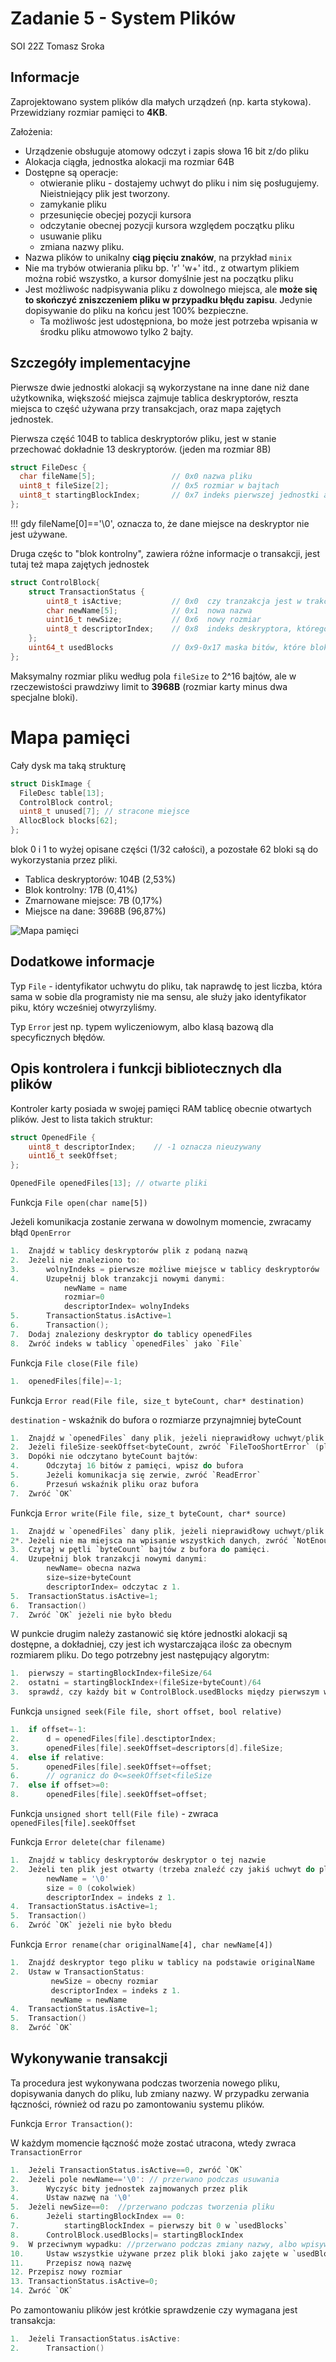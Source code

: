 # Zadanie 5 - System Plików

SOI 22Z Tomasz Sroka

## Informacje

Zaprojektowano system plików dla małych urządzeń (np. karta stykowa). Przewidziany rozmiar pamięci to **4KB**.

Założenia:
* Urządzenie obsługuje atomowy odczyt i zapis słowa 16 bit z/do pliku
* Alokacja ciągła, jednostka alokacji ma rozmiar 64B
* Dostępne są operacje:
	* otwieranie pliku - dostajemy uchwyt do pliku i nim się posługujemy. Nieistniejący plik jest tworzony.
	* zamykanie pliku
	* przesunięcie obecjej pozycji kursora 
	* odczytanie obecnej pozycji kursora względem początku pliku
	* usuwanie pliku
	* zmiana nazwy pliku.
* Nazwa plików to unikalny **ciąg pięciu znaków**, na przykład `minix`
* Nie ma trybów otwierania pliku bp. 'r' 'w+' itd., z otwartym plikiem można robić wszystko, a kursor domyślnie jest na początku pliku
* Jest możliwośc nadpisywania pliku z dowolnego miejsca, ale **może się to skończyć zniszczeniem pliku w przypadku błędu zapisu**. Jedynie dopisywanie do pliku na końcu jest 100% bezpieczne.
	* Ta możliwośc jest udostępniona, bo może jest potrzeba wpisania w środku pliku atmowowo tylko 2 bajty.
	

## Szczegóły implementacyjne

Pierwsze dwie jednostki alokacji są wykorzystane na inne dane niż dane użytkownika, większość miejsca zajmuje tablica deskryptorów, reszta miejsca to część używana przy transakcjach, oraz mapa zajętych jednostek.

Pierwsza część 104B to tablica deskryptorów pliku, jest w stanie przechować dokładnie 13 deskryptorów.
(jeden ma rozmiar 8B)

```C
struct FileDesc {
  char fileName[5];					// 0x0 nazwa pliku
  uint8_t fileSize[2];				// 0x5 rozmiar w bajtach
  uint8_t startingBlockIndex;		// 0x7 indeks pierwszej jednostki alokacji
};
```

!!! gdy fileName[0]=='\0', oznacza to, że dane miejsce na deskryptor nie jest używane.

Druga częśc to "blok kontrolny", zawiera różne informacje o transakcji, jest tutaj też mapa zajętych jednostek

```C
struct ControlBlock{
	struct TransactionStatus {
		uint8_t isActive;			// 0x0	czy tranzakcja jest w trakcie (jeżeli True = nie ukończona)
		char newName[5];			// 0x1	nowa nazwa
		uint16_t newSize;			// 0x6	nowy rozmiar
		uint8_t descriptorIndex;	// 0x8	indeks deskryptora, którego plik jest zmieniany
	};
	uint64_t usedBlocks				// 0x9-0x17	maska bitów, które bloki są w użyciu
};
```

Maksymalny rozmiar pliku według pola `fileSize` to 2^16 bajtów, ale w rzeczewistości prawdziwy limit to **3968B** (rozmiar karty minus dwa specjalne bloki).

# Mapa pamięci

Cały dysk ma taką strukturę
```C
struct DiskImage {
  FileDesc table[13];
  ControlBlock control;
  uint8_t unused[7]; // stracone miejsce
  AllocBlock blocks[62];
};
```

blok 0 i 1 to wyżej opisane części (1/32 całości), a pozostałe 62 bloki są do wykorzystania przez pliki.

* Tablica deskryptorów: 104B (2,53%)
* Blok kontrolny: 17B (0,41%)
* Zmarnowane miejsce: 7B (0,17%)
* Miejsce na dane: 3968B (96,87%)

![Mapa pamięci](mapa2.png)


## Dodatkowe informacje

Typ `File` - identyfikator uchwytu do pliku, tak naprawdę to jest liczba, która sama w sobie dla programisty nie ma sensu, ale służy jako identyfikator piku, który wcześniej otwyrzyliśmy.

Typ `Error` jest np. typem wyliczeniowym, albo klasą bazową dla specyficznych błędów.

## Opis kontrolera i funkcji bibliotecznych dla plików

Kontroler karty posiada w swojej pamięci RAM tablicę obecnie otwartych plików. Jest to lista takich struktur:
```C
struct OpenedFile {
	uint8_t descriptorIndex;	// -1 oznacza nieuzywany
	uint16_t seekOffset;
};

OpenedFile openedFiles[13];	// otwarte pliki
```

Funkcja `File open(char name[5])`


Jeżeli komunikacja zostanie zerwana w dowolnym momencie, zwracamy błąd `OpenError`

```C
1.	Znajdź w tablicy deskryptorów plik z podaną nazwą
2.	Jeżeli nie znaleziono to:
3. 		wolnyIndeks = pierwsze możliwe miejsce w tablicy deskryptorów
4.		Uzupełnij blok tranzakcji nowymi danymi:
			newName = name
			rozmiar=0
			descriptorIndex= wolnyIndeks
5.		TransactionStatus.isActive=1
6.		Transaction();
7.	Dodaj znaleziony deskryptor do tablicy openedFiles
8.	Zwróć indeks w tablicy `openedFiles` jako `File`
```


Funkcja `File close(File file)`

```C
1.	openedFiles[file]=-1;
```

Funkcja `Error read(File file, size_t byteCount, char* destination)`

`destination` - wskaźnik do bufora o rozmiarze przynajmniej byteCount

```C
1.	Znajdź w `openedFiles` dany plik, jeżeli nieprawidłowy uchwyt/plik nie jest otwarty, zwróć `FileError`
2.	Jeżeli fileSize-seekOffset<byteCount, zwróć `FileTooShortError` (plik jest za krótki)
3.	Dopóki nie odczytano byteCount bajtów:
4.		Odczytaj 16 bitów z pamięci, wpisz do bufora
5.		Jeżeli komunikacja się zerwie, zwróć `ReadError`
6.		Przesuń wskaźnik pliku oraz bufora
7.	Zwróć `OK`
```

Funkcja `Error write(File file, size_t byteCount, char* source)`

```C
1.	Znajdź w `openedFiles` dany plik, jeżeli nieprawidłowy uchwyt/plik nie jest otwarty, zwróć `FileError`
2*.	Jeżeli nie ma miejsca na wpisanie wszystkich danych, zwróć `NotEnoughSpaceError`
3.	Czytaj w pętli `byteCount` bajtów z bufora do pamięci.
4.	Uzupełnij blok tranzakcji nowymi danymi:
		newName= obecna nazwa
		size=size+byteCount
		descriptorIndex= odczytac z 1.
5.	TransactionStatus.isActive=1;
6.	Transaction()
7.	Zwróć `OK` jeżeli nie było błedu
```

W punkcie drugim należy zastanowić się które jednostki alokacji są dostępne, a dokładniej, czy jest ich wystarczająca ilośc za obecnym rozmiarem pliku. Do tego potrzebny jest następujący algorytm:

```C
1. 	pierwszy = startingBlockIndex+fileSize/64
2.	ostatni = startingBlockIndex+(fileSize+byteCount)/64
3.	sprawdź, czy każdy bit w ControlBlock.usedBlocks między pierwszym wyłącznie i ostatnim włącznie nie jest ustawiony (czy te bloki są wolne)
```


Funkcja `unsigned seek(File file, short offset, bool relative)`

```C
1.	if offset=-1:
2.		d = openedFiles[file].desctiptorIndex;
3.		openedFiles[file].seekOffset=descriptors[d].fileSize;
4.	else if relative:
5.		openedFiles[file].seekOffset+=offset;
6.		// ogranicz do 0<=seekOffset<fileSize		
7.	else if offset>=0:
8.		openedFiles[file].seekOffset=offset;
```

Funkcja `unsigned short tell(File file)` - zwraca `openedFiles[file].seekOffset`


Funkcja `Error delete(char filename)`

```C
1.	Znajdź w tablicy deskryptorów deskryptor o tej nazwie
2.	Jeżeli ten plik jest otwarty (trzeba znaleźć czy jakiś uchwyt do pliku w pamięci wskazuje na niego), zwróć `FileError`, w przeciwnym wypadku wpisz nowe dane transakcji:
		newName = '\0'
		size = 0 (cokolwiek)
		descriptorIndex = indeks z 1.
4.	TransactionStatus.isActive=1;
5.  Transaction()
6.	Zwróć `OK` jeżeli nie było błedu
```

Funkcja `Error rename(char originalName[4], char newName[4])`


```C
1. 	Znajdź deskryptor tego pliku w tablicy na podstawie originalName
2. 	Ustaw w TransactionStatus:
		 newSize = obecny rozmiar
		 descriptorIndex = indeks z 1.
		 newName = newName
4.	TransactionStatus.isActive=1;
5.	Transaction()
8.	Zwróć `OK`
```

## Wykonywanie transakcji

Ta procedura jest wykonywana podczas tworzenia nowego pliku, dopisywania danych do pliku, lub zmiany nazwy. W przypadku zerwania łączności, również od razu po zamontowaniu systemu plików.



Funkcja `Error Transaction()`:

W każdym momencie łączność może zostać utracona, wtedy zwraca `TransactionError`

```C
1.	Jeżeli TransactionStatus.isActive==0, zwróć `OK`
2.	Jeżeli pole newName=='\0': // przerwano podczas usuwania
3.		Wyczyśc bity jednostek zajmowanych przez plik
4.		Ustaw nazwę na '\0'
5.	Jeżeli newSize==0:  //przerwano podczas tworzenia pliku
6.		Jeżeli startingBlockIndex == 0:
7.			startingBlockIndex = pierwszy bit 0 w `usedBlocks`
8.		ControlBlock.usedBlocks|= startingBlockIndex
9.	W przeciwnym wypadku: //przerwano podczas zmiany nazwy, albo wpisywania
10.		Ustaw wszystkie używane przez plik bloki jako zajęte w `usedBlocks`.
11.		Przepisz nową nazwę
12.	Przepisz nowy rozmiar
13.	TransactionStatus.isActive=0;
14.	Zwróć `OK`
```

Po zamontowaniu plików jest krótkie sprawdzenie czy wymagana jest transakcja:

```C
1. 	Jeżeli TransactionStatus.isActive:
2.		Transaction()
```